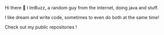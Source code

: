 Hi there 👋
I ImBuzz, a random guy from the internet, doing java and stuff.

I like dream and write code, sometimes to even do both at the same time!

Check out my public repositories !
